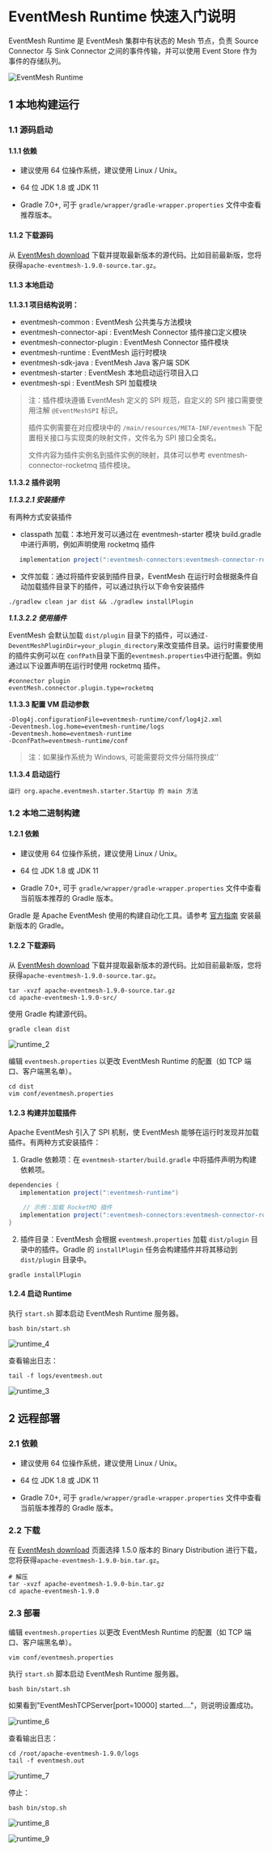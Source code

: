 # EventMesh Runtime 快速入门说明

EventMesh Runtime 是 EventMesh 集群中有状态的 Mesh 节点，负责 Source Connector 与 Sink Connector 之间的事件传输，并可以使用 Event Store 作为事件的存储队列。

![EventMesh Runtime](/images/design-document/runtime.png)

## 1 本地构建运行

### 1.1 源码启动

#### 1.1.1 依赖

- 建议使用 64 位操作系统，建议使用 Linux / Unix。

- 64 位 JDK 1.8 或 JDK 11

- Gradle 7.0+, 可于 `gradle/wrapper/gradle-wrapper.properties` 文件中查看推荐版本。

#### 1.1.2 下载源码

从 [EventMesh download](https://eventmesh.apache.org/download) 下载并提取最新版本的源代码。比如目前最新版，您将获得`apache-eventmesh-1.9.0-source.tar.gz`。

#### 1.1.3 本地启动

**1.1.3.1 项目结构说明：**

- eventmesh-common : EventMesh 公共类与方法模块
- eventmesh-connector-api : EventMesh Connector 插件接口定义模块
- eventmesh-connector-plugin : EventMesh Connector 插件模块
- eventmesh-runtime : EventMesh 运行时模块
- eventmesh-sdk-java : EventMesh Java 客户端 SDK
- eventmesh-starter : EventMesh 本地启动运行项目入口
- eventmesh-spi : EventMesh SPI 加载模块

> 注：插件模块遵循 EventMesh 定义的 SPI 规范，自定义的 SPI 接口需要使用注解 `@EventMeshSPI` 标识。
>
> 插件实例需要在对应模块中的 `/main/resources/META-INF/eventmesh` 下配置相关接口与实现类的映射文件，文件名为 SPI 接口全类名。
>
> 文件内容为插件实例名到插件实例的映射，具体可以参考 eventmesh-connector-rocketmq 插件模块。

**1.1.3.2 插件说明**

***1.1.3.2.1 安装插件***

有两种方式安装插件

- classpath 加载：本地开发可以通过在 eventmesh-starter 模块 build.gradle 中进行声明，例如声明使用 rocketmq 插件

```gradle
   implementation project(":eventmesh-connectors:eventmesh-connector-rocketmq")
```

- 文件加载：通过将插件安装到插件目录，EventMesh 在运行时会根据条件自动加载插件目录下的插件，可以通过执行以下命令安装插件

```shell
./gradlew clean jar dist && ./gradlew installPlugin
```

***1.1.3.2.2 使用插件***

EventMesh 会默认加载 `dist/plugin` 目录下的插件，可以通过`-DeventMeshPluginDir=your_plugin_directory`来改变插件目录。运行时需要使用的插件实例可以在
`confPath`目录下面的`eventmesh.properties`中进行配置。例如通过以下设置声明在运行时使用 rocketmq 插件。

```properties
#connector plugin
eventMesh.connector.plugin.type=rocketmq
```

**1.1.3.3 配置 VM 启动参数**

```properties
-Dlog4j.configurationFile=eventmesh-runtime/conf/log4j2.xml
-Deventmesh.log.home=eventmesh-runtime/logs
-Deventmesh.home=eventmesh-runtime
-DconfPath=eventmesh-runtime/conf
```

> 注：如果操作系统为 Windows, 可能需要将文件分隔符换成'\'

**1.1.3.4 启动运行**

```
运行 org.apache.eventmesh.starter.StartUp 的 main 方法
```

### 1.2 本地二进制构建

#### 1.2.1 依赖

- 建议使用 64 位操作系统，建议使用 Linux / Unix。

- 64 位 JDK 1.8 或 JDK 11

- Gradle 7.0+, 可于 `gradle/wrapper/gradle-wrapper.properties` 文件中查看当前版本推荐的 Gradle 版本。

Gradle 是 Apache EventMesh 使用的构建自动化工具。请参考 [官方指南](https://docs.gradle.org/current/userguide/installation.html) 安装最新版本的 Gradle。

#### 1.2.2 下载源码

从 [EventMesh download](https://eventmesh.apache.org/download) 下载并提取最新版本的源代码。比如目前最新版，您将获得`apache-eventmesh-1.9.0-source.tar.gz`。

```console
tar -xvzf apache-eventmesh-1.9.0-source.tar.gz
cd apache-eventmesh-1.9.0-src/
```

使用 Gradle 构建源代码。

```console
gradle clean dist
```

![runtime_2](/images/install/runtime_2.png)

编辑 `eventmesh.properties` 以更改 EventMesh Runtime 的配置（如 TCP 端口、客户端黑名单）。

```console
cd dist
vim conf/eventmesh.properties
```

#### 1.2.3 构建并加载插件

Apache EventMesh 引入了 SPI 机制，使 EventMesh 能够在运行时发现并加载插件。有两种方式安装插件：

1. Gradle 依赖项：在 `eventmesh-starter/build.gradle` 中将插件声明为构建依赖项。

```gradle
dependencies {
   implementation project(":eventmesh-runtime")

    // 示例：加载 RocketMQ 插件
   implementation project(":eventmesh-connectors:eventmesh-connector-rocketmq")
}
```

2. 插件目录：EventMesh 会根据 `eventmesh.properties` 加载 `dist/plugin` 目录中的插件。Gradle 的 `installPlugin` 任务会构建插件并将其移动到 `dist/plugin` 目录中。

```console
gradle installPlugin
```

#### 1.2.4 启动 Runtime

执行 `start.sh` 脚本启动 EventMesh Runtime 服务器。

```console
bash bin/start.sh
```

![runtime_4](/images/install/runtime_4.png)

查看输出日志：

```console
tail -f logs/eventmesh.out
```

![runtime_3](/images/install/runtime_3.png)

## 2 远程部署

### 2.1 依赖

- 建议使用 64 位操作系统，建议使用 Linux / Unix。

- 64 位 JDK 1.8 或 JDK 11

- Gradle 7.0+, 可于 `gradle/wrapper/gradle-wrapper.properties` 文件中查看当前版本推荐的 Gradle 版本。

### 2.2 下载

在 [EventMesh download](https://eventmesh.apache.org/download) 页面选择 1.5.0 版本的 Binary Distribution 进行下载，您将获得`apache-eventmesh-1.9.0-bin.tar.gz`。

```console
# 解压
tar -xvzf apache-eventmesh-1.9.0-bin.tar.gz
cd apache-eventmesh-1.9.0
```

### 2.3 部署

编辑 `eventmesh.properties` 以更改 EventMesh Runtime 的配置（如 TCP 端口、客户端黑名单）。

```console
vim conf/eventmesh.properties
```

执行 `start.sh` 脚本启动 EventMesh Runtime 服务器。

```console
bash bin/start.sh
```

如果看到"EventMeshTCPServer[port=10000] started...."，则说明设置成功。

![runtime_6](/images/install/runtime_6.png)

查看输出日志：

```console
cd /root/apache-eventmesh-1.9.0/logs
tail -f eventmesh.out
```

![runtime_7](/images/install/runtime_7.png)

停止：

```console
bash bin/stop.sh
```

![runtime_8](/images/install/runtime_8.png)

![runtime_9](/images/install/runtime_9.png)